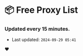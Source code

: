 # :package: Free Proxy List
### Updated every 15 minutes.

- Last updated: `2024-09-29 05:41`

:heart:
